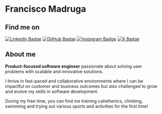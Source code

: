 # Francisco Madruga

## Find me on
[![Linkedin Badge](https://img.shields.io/badge/-Francisco%20Madruga-blue?style=flat-circle&logo=Linkedin&logoColor=white&link=https://www.linkedin.com/in/francisco-madruga-0694971b4/)](https://www.linkedin.com/in/francisco-madruga-0694971b4/)
[![GitHub Badge](https://img.shields.io/badge/-FMadruga-24292e?style=flat-circle&labelColor=24292e&logo=github&logoColor=white&link=https://github.com/F-Madruga)](https://github.com/F-Madruga)
[![Instagram Badge](https://img.shields.io/badge/-@francisco_madruga-e02c73?style=flat-circle&labelColor=e02c73&logo=Instagram&logoColor=white&link=https://www.instagram.com/francisco_madruga/)](https://www.instagram.com/francisco_madruga/)
[![X Badge](https://img.shields.io/badge/-@FMadruga98-1ca0f1?style=flat-circle&labelColor=1ca0f1&logo=x&logoColor=white&link=https://twitter.com/FMadruga98)](https://x.com/FMadruga98)

## About me
**Product-focused software engineer** passionate about solving user problems with scalable and innovative solutions.

I thrive in fast-paced and collaborative environments where I can be impactful on customer and business outcomes but also challenged to grow and evolve my skills in software development.

During my free time, you can find me training calisthenics, climbing, swimming and trying out various sports and activities for the first time!

